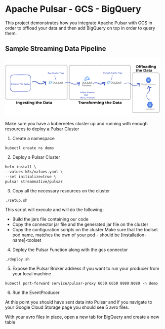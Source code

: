 Apache Pulsar - GCS - BigQuery
==============================
This project demonstrates how you integrate Apache Pulsar with GCS in order to offload your data and then add BigQuery
on top in order to query them.

Sample Streaming Data Pipeline
---------------------
![Alt text](../images/pipeline.png "Example Data Pipeline")

Make sure you have a kubernetes cluster up and running with enough resources to deploy a Pulsar Cluster

1. Create a namespace
```shell
kubectl create ns demo
```

2. Deploy a Pulsar Cluster
```shell
helm install \
--values k8s/values.yaml \
--set initialize=true \
pulsar streamnative/pulsar
```

3. Copy all the necessary resources on the cluster
```shell
./setup.sh
```
This script will execute and will do the following:
- Build the jars file containing our code
- Copy the connector jar file and the generated jar file on the cluster
- Copy the configuration scripts on the cluster
Make sure that the toolset pod name, matches the own of your pod - should be [installation-name]-toolset

4. Deploy the Pulsar Function along with the gcs connector
```shell
./deploy.sh
```

5. Expose the Pulsar Broker address if you want to run your producer from your local machine
```shell
kubectl port-forward service/pulsar-proxy 6650:6650 8080:8080 -n demo
```

6. Run the EventProducer

At this point you should have sent data into Pulsar and if you navigate to your Google Cloud Storage page
you should see 5 avro files. 

With your avro files in place, open a new tab for BigQuery and create a new table
